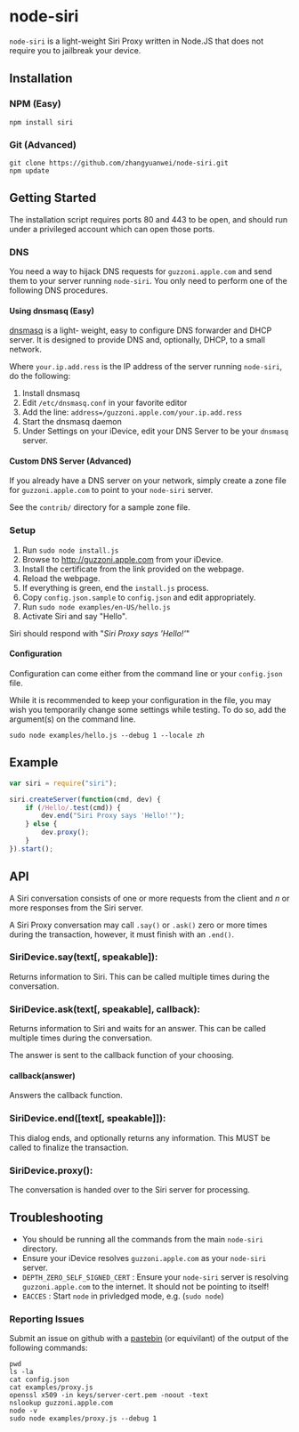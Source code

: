 node-siri
=========

`node-siri` is a light-weight Siri Proxy written in Node.JS that does
not require you to jailbreak your device.

## Installation

### NPM (Easy)

``` shell
npm install siri
```

### Git (Advanced)

``` shell
git clone https://github.com/zhangyuanwei/node-siri.git
npm update
```

## Getting Started

The installation script requires ports 80 and 443 to be open, and should
run under a privileged account which can open those ports.

### DNS

You need a way to hijack DNS requests for `guzzoni.apple.com` and send
them to your server running `node-siri`. You only need to perform one
of the following DNS procedures.

#### Using dnsmasq (Easy)

[dnsmasq](http://www.thekelleys.org.uk/dnsmasq/doc.html) is a light-
weight, easy to configure DNS forwarder and DHCP server. It is
designed to provide DNS and, optionally, DHCP, to a small network.

Where `your.ip.add.ress` is the IP address of the server running
`node-siri`, do the following:

1. Install dnsmasq
1. Edit `/etc/dnsmasq.conf` in your favorite editor
1. Add the line: `address=/guzzoni.apple.com/your.ip.add.ress`
1. Start the dnsmasq daemon
1. Under Settings on your iDevice, edit your DNS Server to be
your `dnsmasq` server.

#### Custom DNS Server (Advanced)

If you already have a DNS server on your network, simply create a zone
file for `guzzoni.apple.com` to point to your `node-siri` server.

See the `contrib/` directory for a sample zone file.

### Setup

1. Run `sudo node install.js`
1. Browse to http://guzzoni.apple.com from your iDevice.
1. Install the certificate from the link provided on the webpage.
1. Reload the webpage.
1. If everything is green, end the `install.js` process.
1. Copy `config.json.sample` to `config.json` and edit appropriately.
1. Run `sudo node examples/en-US/hello.js`
1. Activate Siri and say "Hello".

Siri should respond with "*Siri Proxy says 'Hello!'*"

#### Configuration

Configuration can come either from the command line or your
`config.json` file.

While it is recommended to keep your configuration in the file, you may
wish you temporarily change some settings while testing.  To do so, add
the argument(s) on the command line.

    sudo node examples/hello.js --debug 1 --locale zh

## Example

``` javascript
var siri = require("siri");

siri.createServer(function(cmd, dev) {
    if (/Hello/.test(cmd)) {
        dev.end("Siri Proxy says 'Hello!'");
    } else {
        dev.proxy();
    }
}).start();
```

## API

A Siri conversation consists of one or more requests from the client and
_n_ or more responses from the Siri server.

A Siri Proxy conversation may call `.say()` or `.ask()` zero or more
times during the transaction, however, it must finish with an  `.end()`.

### SiriDevice.say(text[, speakable]):
Returns information to Siri.  This can be called multiple times during
the conversation.

### SiriDevice.ask(text[, speakable], callback):
Returns information to Siri and waits for an answer.  This can be
called multiple times during the conversation.

The answer is sent to the callback function of your choosing.

#### callback(answer)
Answers the callback function.

### SiriDevice.end([text[, speakable]]):
This dialog ends, and optionally returns any information.  This MUST be
called to finalize the transaction.

### SiriDevice.proxy():
The conversation is handed over to the Siri server for processing.

## Troubleshooting

* You should be running all the commands from the main `node-siri`
directory.
* Ensure your iDevice resolves `guzzoni.apple.com` as your `node-siri`
server.
* `DEPTH_ZERO_SELF_SIGNED_CERT` : Ensure your `node-siri` server is
resolving `guzzoni.apple.com` to the internet. It should not be pointing
to itself!
* `EACCES` : Start `node` in privledged mode, e.g. (`sudo node`)

### Reporting Issues

Submit an issue on github with a [pastebin](http://pastebin.com) (or
equivilant) of the output of the following commands:

    pwd
    ls -la
    cat config.json
    cat examples/proxy.js
    openssl x509 -in keys/server-cert.pem -noout -text
    nslookup guzzoni.apple.com
    node -v
    sudo node examples/proxy.js --debug 1
